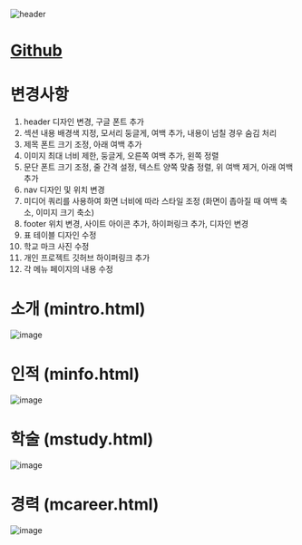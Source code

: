 ![header](https://capsule-render.vercel.app/api?type=wave&color=auto&height=150&section=header&text=HTML5%20개인%20포트폴리오%20홈페이지&fontSize=40)

# <a href="https://baesub.github.io/Tue_Report/0926/ch04_mportpolio/mintro.html"> Github </a>

# 변경사항
1. header 디자인 변경, 구글 폰트 추가
2. 섹션 내용 배경색 지정, 모서리 둥글게, 여백 추가, 내용이 넘칠 경우 숨김 처리
3. 제목 폰트 크기 조정, 아래 여백 추가
4. 이미지 최대 너비 제한, 둥글게, 오른쪽 여백 추가, 왼쪽 정렬
5. 문단 폰트 크기 조정, 줄 간격 설정, 텍스트 양쪽 맞춤 정렬, 위 여백 제거, 아래 여백 추가
6. nav 디자인 및 위치 변경
7. 미디어 쿼리를 사용하여 화면 너비에 따라 스타일 조정 (화면이 좁아질 때 여백 축소, 이미지 크기 축소)
8. footer 위치 변경, 사이트 아이콘 추가, 하이퍼링크 추가, 디자인 변경
9. 표 테이블 디자인 수정
10. 학교 마크 사진 수정
11. 개인 프로젝트 깃허브 하이퍼링크 추가
12. 각 메뉴 페이지의 내용 수정
    

# 소개 (mintro.html)
![image](https://github.com/baesub/Tue_Report/assets/113866062/f34b2012-1d50-4a53-a5e4-9e46ce290f2e)

# 인적 (minfo.html)
![image](https://github.com/baesub/Tue_Report/assets/113866062/1cb51299-cd22-4d91-b98b-f5977e30cf13)

# 학술 (mstudy.html)
![image](https://github.com/baesub/Tue_Report/assets/113866062/a800f323-a5ca-4335-a119-eb4db45d701d)

# 경력 (mcareer.html)
![image](https://github.com/baesub/Tue_Report/assets/113866062/95f42acd-112c-4a16-9120-51c0e6a53d2e)
